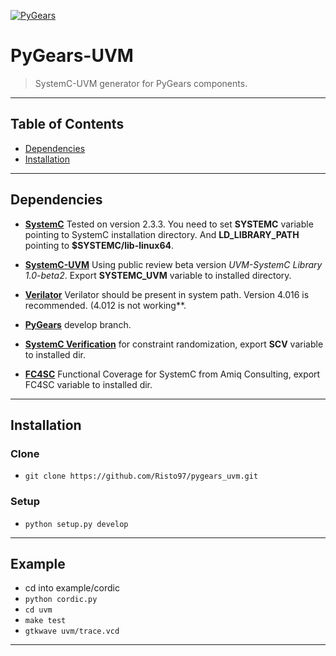 <a href="https://www.pygears.org/"><img src="https://www.pygears.org/_static/logo.png" title="FVCproductions" alt="PyGears"></a>

# PyGears-UVM

> SystemC-UVM generator for PyGears components.

---

## Table of Contents

- [Dependencies](#dependencies)
- [Installation](#installation)

---


## Dependencies

- <a href="https://www.accellera.org/downloads/standards/systemc" target="_blank">**SystemC**</a> Tested on version 2.3.3. You need to set **SYSTEMC** variable pointing to SystemC installation directory.
  And **LD\_LIBRARY\_PATH** pointing to **$SYSTEMC/lib-linux64**.

- <a href="https://www.accellera.org/downloads/drafts-review" target="_blank">**SystemC-UVM**</a> Using public review beta version *UVM-SystemC Library 1.0-beta2*. Export **SYSTEMC\_UVM** variable to installed directory.

- <a href="https://www.veripool.org/" target="_blank">**Verilator**</a> Verilator should be present in system path. Version 4.016 is recommended. (4.012 is not working**.

- <a href="https://github.com/bogdanvuk/pygears/tree/develop" target="_blank">**PyGears**</a> develop branch.

- <a href="https://www.accellera.org/downloads/standards/systemc" target="_blank">**SystemC Verification**</a> for constraint randomization, export **SCV** variable to installed dir.

- <a href="https://github.com/amiq-consulting/fc4sc" target="_blank">**FC4SC**</a> Functional Coverage for SystemC from Amiq Consulting, export FC4SC variable to installed dir.

---

## Installation

### Clone

- `git clone https://github.com/Risto97/pygears_uvm.git`

### Setup

- `python setup.py develop`

---

## Example

- cd into example/cordic
- `python cordic.py`
- `cd uvm`
- `make test`
- `gtkwave uvm/trace.vcd`

---
